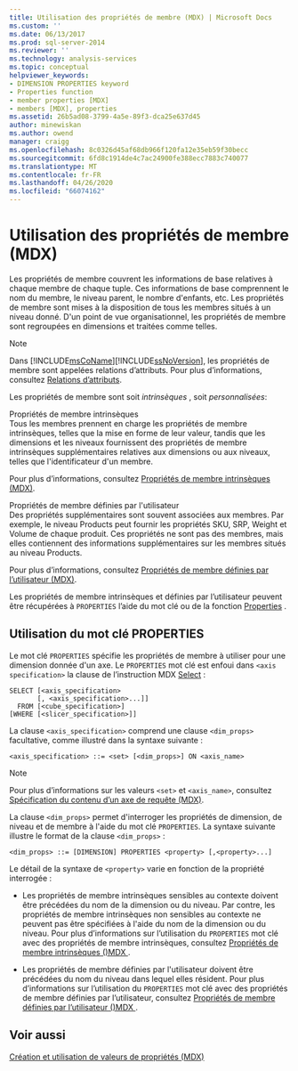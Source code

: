 ```yaml
---
title: Utilisation des propriétés de membre (MDX) | Microsoft Docs
ms.custom: ''
ms.date: 06/13/2017
ms.prod: sql-server-2014
ms.reviewer: ''
ms.technology: analysis-services
ms.topic: conceptual
helpviewer_keywords:
- DIMENSION PROPERTIES keyword
- Properties function
- member properties [MDX]
- members [MDX], properties
ms.assetid: 26b5ad08-3799-4a5e-89f3-dca25e637d45
author: minewiskan
ms.author: owend
manager: craigg
ms.openlocfilehash: 8c0326d45af68db966f120fa12e35eb59f30becc
ms.sourcegitcommit: 6fd8c1914de4c7ac24900fe388ecc7883c740077
ms.translationtype: MT
ms.contentlocale: fr-FR
ms.lasthandoff: 04/26/2020
ms.locfileid: "66074162"
---
```

# <a name="using-member-properties-mdx"></a>Utilisation des propriétés de membre (MDX)
  Les propriétés de membre couvrent les informations de base relatives à chaque membre de chaque tuple. Ces informations de base comprennent le nom du membre, le niveau parent, le nombre d'enfants, etc. Les propriétés de membre sont mises à la disposition de tous les membres situés à un niveau donné. D'un point de vue organisationnel, les propriétés de membre sont regroupées en dimensions et traitées comme telles.  
  
> [!NOTE]  
>  Dans [!INCLUDE[msCoName](../../../includes/msconame-md.md)][!INCLUDE[ssNoVersion](../../../includes/ssnoversion-md.md)], les propriétés de membre sont appelées relations d’attributs. Pour plus d’informations, consultez [Relations d’attributs](../../multidimensional-models-olap-logical-dimension-objects/attribute-relationships.md).  
  
 Les propriétés de membre sont soit *intrinsèques* , soit *personnalisées*:  
  
 Propriétés de membre intrinsèques  
 Tous les membres prennent en charge les propriétés de membre intrinsèques, telles que la mise en forme de leur valeur, tandis que les dimensions et les niveaux fournissent des propriétés de membre intrinsèques supplémentaires relatives aux dimensions ou aux niveaux, telles que l'identificateur d'un membre.  
  
 Pour plus d’informations, consultez [Propriétés de membre intrinsèques &#40;MDX&#41;](mdx-member-properties-intrinsic-member-properties.md).  
  
 Propriétés de membre définies par l'utilisateur  
 Des propriétés supplémentaires sont souvent associées aux membres. Par exemple, le niveau Products peut fournir les propriétés SKU, SRP, Weight et Volume de chaque produit. Ces propriétés ne sont pas des membres, mais elles contiennent des informations supplémentaires sur les membres situés au niveau Products.  
  
 Pour plus d’informations, consultez [Propriétés de membre définies par l’utilisateur &#40;MDX&#41;](mdx-member-properties-user-defined-member-properties.md).  
  
 Les propriétés de membre intrinsèques et définies par l’utilisateur peuvent être récupérées à `PROPERTIES` l’aide du mot clé ou de la fonction [Properties](/sql/mdx/properties-mdx) .  
  
## <a name="using-the-properties-keyword"></a>Utilisation du mot clé PROPERTIES  
 Le mot clé `PROPERTIES` spécifie les propriétés de membre à utiliser pour une dimension donnée d'un axe. Le `PROPERTIES` mot clé est enfoui dans `<axis specification>` la clause de l’instruction MDX [Select](/sql/mdx/mdx-data-manipulation-select) :  
  
```  
SELECT [<axis_specification>  
       [, <axis_specification>...]]  
  FROM [<cube_specification>]  
[WHERE [<slicer_specification>]]  
```  
  
 La clause `<axis_specification>` comprend une clause `<dim_props>` facultative, comme illustré dans la syntaxe suivante :  
  
```  
<axis_specification> ::= <set> [<dim_props>] ON <axis_name>  
```  
  
> [!NOTE]  
>  Pour plus d’informations sur les valeurs `<set>` et `<axis_name>`, consultez [Spécification du contenu d’un axe de requête &#40;MDX&#41;](mdx-query-and-slicer-axes-specify-the-contents-of-a-query-axis.md).  
  
 La clause `<dim_props>` permet d'interroger les propriétés de dimension, de niveau et de membre à l'aide du mot clé `PROPERTIES`. La syntaxe suivante illustre le format de la clause `<dim_props>` :  
  
```  
<dim_props> ::= [DIMENSION] PROPERTIES <property> [,<property>...]  
```  
  
 Le détail de la syntaxe de `<property>` varie en fonction de la propriété interrogée :  
  
-   Les propriétés de membre intrinsèques sensibles au contexte doivent être précédées du nom de la dimension ou du niveau. Par contre, les propriétés de membre intrinsèques non sensibles au contexte ne peuvent pas être spécifiées à l'aide du nom de la dimension ou du niveau. Pour plus d’informations sur l’utilisation du `PROPERTIES` mot clé avec des propriétés de membre intrinsèques, consultez [Propriétés de membre intrinsèques &#40;&#41;MDX ](mdx-member-properties-intrinsic-member-properties.md).  
  
-   Les propriétés de membre définies par l'utilisateur doivent être précédées du nom du niveau dans lequel elles résident. Pour plus d’informations sur l’utilisation du `PROPERTIES` mot clé avec des propriétés de membre définies par l’utilisateur, consultez [Propriétés de membre définies par l’utilisateur &#40;&#41;MDX ](mdx-member-properties-user-defined-member-properties.md).  
  
## <a name="see-also"></a>Voir aussi  
 [Création et utilisation de valeurs de propriétés &#40;MDX&#41;](../../creating-and-using-property-values-mdx.md)  
  
  
